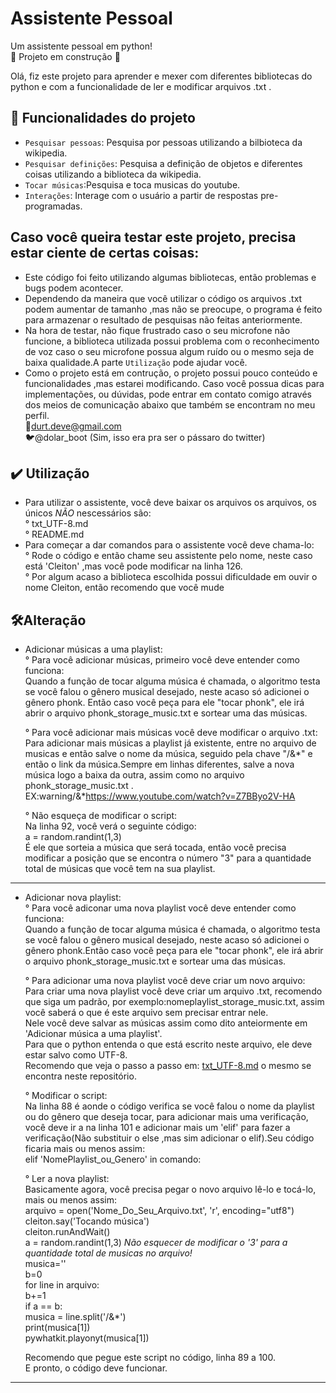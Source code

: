 # Assistente Pessoal
Um assistente pessoal em python!<br>
 :construction: Projeto em construção :construction:
 
Olá, fiz este projeto para aprender e mexer com diferentes bibliotecas do python e com a funcionalidade de ler e modificar arquivos .txt . 
 
 
 
 ## :hammer: Funcionalidades do projeto
- `Pesquisar pessoas`: Pesquisa por pessoas utilizando a bilbioteca da wikipedia.  
- `Pesquisar definições`: Pesquisa a definição de objetos e diferentes coisas utilizando a biblioteca da wikipedia.
- `Tocar músicas`:Pesquisa e toca musicas do youtube.
- `Interações`: Interage com o usuário a partir de respostas pre-programadas.
 
 ## Caso você queira testar este projeto, precisa estar ciente de certas coisas:
 - Este código foi feito utilizando algumas bibliotecas, então problemas e bugs podem acontecer.
 - Dependendo da maneira que você utilizar o código os arquivos .txt podem aumentar de tamanho ,mas não se preocupe, o programa é feito para armazenar o resultado de pesquisas não feitas anteriormente.
 - Na hora de testar, não fique frustrado caso o seu microfone não funcione, a biblioteca utilizada possui problema com o reconhecimento de voz caso o seu microfone possua algum ruído ou o mesmo seja de baixa qualidade.A parte `Utilização` pode ajudar você.
 - Como o projeto está em contrução, o projeto possui pouco conteúdo e funcionalidades ,mas estarei modificando. Caso você possua dicas para implementações, ou dúvidas, pode entrar em contato comigo através dos meios de comunicação abaixo que também se encontram no meu perfil.<br>
 📧durt.deve@gmail.com<br>
 🐦@dolar_boot (Sim, isso era pra ser o pássaro do twitter)
 
  
 ## ✔️ Utilização 
 - Para utilizar o assistente, você deve baixar os arquivos os arquivos, os únicos _NÃO_ nescessários são:<BR>
 ° txt_UTF-8.md<BR>
 ° README.md<BR>
 - Para começar a dar comandos para o assistente você deve chama-lo:<br>
 ° Rode o código e então chame seu assistente pelo nome, neste caso está 'Cleiton' ,mas você pode modificar na linha 126.<br>
 ° Por algum acaso a biblioteca escolhida possui dificuldade em ouvir o nome Cleiton, então recomendo que você mude
 
 
 
 ## 🛠️Alteração

 - Adicionar músicas a uma playlist:<br>
 ° Para você adicionar músicas, primeiro você deve entender como funciona:<br>
 Quando a função de tocar alguma música é chamada, o algoritmo testa se você falou o gênero musical desejado, neste acaso só adicionei o gênero phonk. Então caso você peça para ele "tocar phonk", ele irá abrir o arquivo phonk_storage_music.txt e sortear uma das músicas.<br><p>
 ° Para você adicionar mais músicas você deve modificar o arquivo .txt:<br>
  Para adicionar mais músicas a playlist já existente, entre no arquivo de musicas e então salve o nome da música, seguido pela chave "/&*" e então o link da música.Sempre em linhas diferentes, salve a nova música logo a baixa da outra, assim como no arquivo phonk_storage_music.txt .<br>
  EX:warning/&*https://www.youtube.com/watch?v=Z7BByo2V-HA<br><p>
 ° Não esqueça de modificar o script:<br>
  Na linha 92, você verá o seguinte código:<br>
 a = random.randint(1,3)<br>
  É ele que sorteia a música que será tocada, então você precisa modificar a posição que se encontra o número "3" para a quantidade total de músicas que você tem na sua playlist.
 - ----------------------------------------------------------------
 - Adicionar nova playlist:<br>
 ° Para você adiconar uma nova playlist você deve entender como funciona:<br>
 Quando a função de tocar alguma música é chamada, o algoritmo testa se você falou o gênero musical desejado, neste acaso só adicionei o gênero phonk.Então caso você peça para ele "tocar phonk", ele irá abrir o arquivo phonk_storage_music.txt e sortear uma das músicas.<br><p>
 ° Para adicionar uma nova playlist você deve criar um novo arquivo:<br>
 Para criar uma nova playlist você deve criar um arquivo .txt, recomendo que siga um padrão, por exemplo:nomeplaylist_storage_music.txt, assim você saberá o que é este arquivo sem precisar entrar nele.<br>
 Nele você deve salvar as músicas assim como dito anteiormente em 'Adicionar música a uma playlist'.<br>
 Para que o python entenda o que está escrito neste arquivo, ele deve estar salvo como UTF-8.<br> 
 Recomendo que veja o passo a passo em: <a href='https://github.com/dudrt/Assistente_Pessoal/blob/main/txt_UTF-8.md'>txt_UTF-8.md</a> o mesmo se encontra neste repositório.<br><p>
 ° Modificar o script:<br>
Na linha 88 é aonde o código verifica se você falou o nome da playlist ou do gênero que deseja tocar, para adicionar mais uma verificação, você deve ir a na linha 101 e adicionar mais um 'elif' para fazer a verificação(Não substituir o else ,mas sim adicionar o elif).Seu código ficaria mais ou menos assim:<br>
elif 'NomePlaylist_ou_Genero' in comando:<br><p>
 ° Ler a nova playlist:<br>
Basicamente agora, você precisa pegar o novo arquivo lê-lo e tocá-lo, mais ou menos assim:<br>
 arquivo = open('Nome_Do_Seu_Arquivo.txt', 'r', encoding="utf8")<br>
            cleiton.say('Tocando música')<br>
            cleiton.runAndWait()<br>
            a = random.randint(1,3) *Não esquecer de modificar o '3' para a quantidade total de musicas no arquivo!* <br>
            musica=''<br>
            b=0<br>
            for line in arquivo:<br>
                b+=1<br>
                if a == b:<br>
                    musica = line.split('/&*')<br>
                    print(musica[1])<br>
                    pywhatkit.playonyt(musica[1])<br><p>
 Recomendo que pegue este script no código, linha 89 a 100.<br>
 E pronto, o código deve funcionar.
  - ----------------------------------------------------------------

